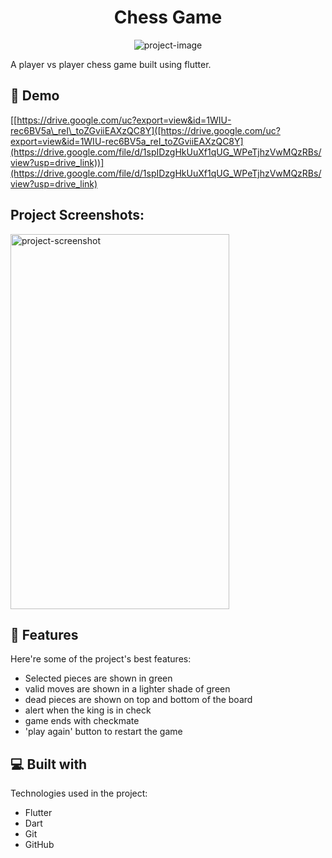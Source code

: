<h1 align="center" id="title">Chess Game</h1>

<p align="center"><img src="https://socialify.git.ci/git-ADG/chess/image?name=1&amp;owner=1&amp;theme=Light" alt="project-image"></p>

<p id="description">A player vs player chess game built using flutter.</p>

<h2>🚀 Demo</h2>

[[https://drive.google.com/uc?export=view&id=1WIU-rec6BV5a\_reI\_toZGviiEAXzQC8Y]([https://drive.google.com/uc?export=view&id=1WIU-rec6BV5a_reI_toZGviiEAXzQC8Y](https://drive.google.com/file/d/1spIDzgHkUuXf1qUG_WPeTjhzVwMQzRBs/view?usp=drive_link))](https://drive.google.com/file/d/1spIDzgHkUuXf1qUG_WPeTjhzVwMQzRBs/view?usp=drive_link)

<h2>Project Screenshots:</h2>

<img src="[[https://drive.google.com/uc?export=view&amp;id=1X8avClLvkWzz23Ek4Bj3_k4aKHH811IA](https://drive.google.com/file/d/1VZCgcTGoUPhPWwbkuciUi7Msk0op2YOb/view?usp=sharing](https://drive.usercontent.google.com/download?id=1VZCgcTGoUPhPWwbkuciUi7Msk0op2YOb))" alt="project-screenshot" width="350" height="600/">

  
  
<h2>🧐 Features</h2>

Here're some of the project's best features:

*   Selected pieces are shown in green
*   valid moves are shown in a lighter shade of green
*   dead pieces are shown on top and bottom of the board
*   alert when the king is in check
*   game ends with checkmate
*   'play again' button to restart the game

  
  
<h2>💻 Built with</h2>

Technologies used in the project:

*   Flutter
*   Dart
*   Git
*   GitHub
